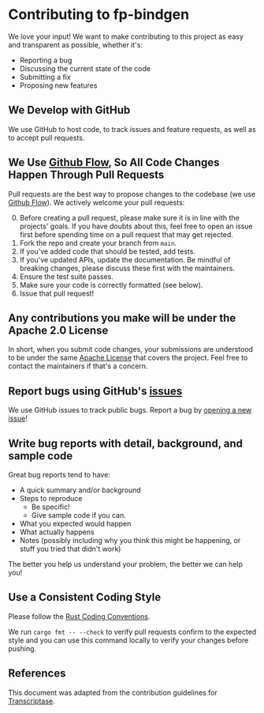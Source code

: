 # Contributing to fp-bindgen

We love your input! We want to make contributing to this project as easy and
transparent as possible, whether it's:

- Reporting a bug
- Discussing the current state of the code
- Submitting a fix
- Proposing new features

## We Develop with GitHub

We use GitHub to host code, to track issues and feature requests, as well as to
accept pull requests.

## We Use [Github Flow](https://docs.github.com/en/get-started/quickstart/github-flow), So All Code Changes Happen Through Pull Requests

Pull requests are the best way to propose changes to the codebase (we use
[Github Flow](https://docs.github.com/en/get-started/quickstart/github-flow)).
We actively welcome your pull requests:

0. Before creating a pull request, please make sure it is in line with the
   projects' goals. If you have doubts about this, feel free to open an issue
   first before spending time on a pull request that may get rejected.
1. Fork the repo and create your branch from `main`.
2. If you've added code that should be tested, add tests.
3. If you've updated APIs, update the documentation. Be mindful of breaking
   changes, please discuss these first with the maintainers.
4. Ensure the test suite passes.
5. Make sure your code is correctly formatted (see below).
6. Issue that pull request!

## Any contributions you make will be under the Apache 2.0 License

In short, when you submit code changes, your submissions are understood to be
under the same [Apache License](LICENSE.txt) that covers the project. Feel free
to contact the maintainers if that's a concern.

## Report bugs using GitHub's [issues](https://github.com/fiberplane/fp-bindgen/issues)

We use GitHub issues to track public bugs. Report a bug by
[opening a new issue](https://github.com/fiberplane/fp-bindgen/issues/new)!

## Write bug reports with detail, background, and sample code

Great bug reports tend to have:

- A quick summary and/or background
- Steps to reproduce
  - Be specific!
  - Give sample code if you can.
- What you expected would happen
- What actually happens
- Notes (possibly including why you think this might be happening, or stuff you tried that didn't work)

The better you help us understand your problem, the better we can help you!

## Use a Consistent Coding Style

Please follow the [Rust Coding Conventions](https://rustc-dev-guide.rust-lang.org/conventions.html).

We run `cargo fmt -- --check` to verify pull requests confirm to the expected
style and you can use this command locally to verify your changes before
pushing.

## References

This document was adapted from the contribution guidelines for
[Transcriptase](https://gist.github.com/briandk/3d2e8b3ec8daf5a27a62).

